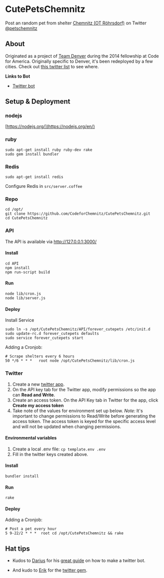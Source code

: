 # CutePetsChemnitz

Post an random pet from shelter [Chemnitz (OT Röhrsdorf)](http://www.tierfreunde-helfen.de/) on Twitter [@petschemnitz](https://twitter.com/petschemnitz)

## About

Originated as a project of [Team Denver](http://codeforamerica.org/cities/denver/) during the 2014 fellowship at Code for America.
Originally specific to Denver, it's been redeployed by a few cities. Check out [this twitter list](https://twitter.com/drewSaysGoVeg/cutepetseverywhere/members) to see where.


**Links to Bot**

* [Twitter bot](https://twitter.com/petschemnitz)

## Setup & Deployment

### nodejs

[https://nodejs.org/](https://nodejs.org/en/)

### ruby
```
sudo apt-get install ruby ruby-dev rake
sudo gem install bundler
```

### Redis
```
sudo apt-get install redis
```

Configure Redis in `src/server.coffee`

### Repo
```
cd /opt/
git clone https://github.com/CodeforChemnitz/CutePetsChemnitz.git
cd CutePetsChemnitz
```

### API

The API is available via http://127.0.0.1:3000/

#### Install
```
cd API
npm install
npm run-script build
```

#### Run
```
node lib/cron.js
node lib/server.js
```


#### Deploy
Install Service
```
sudo ln -s /opt/CutePetsChemnitz/API/forever_cutepets /etc/init.d
sudo update-rc.d forever_cutepets defaults
sudo service forever_cutepets start
```

Adding a Cronjob:
```
# Scrape shelters every 6 hours
50 */6 * * *   root node /opt/CutePetsChemnitz/lib/cron.js
```


### Twitter
1. Create a new [twitter app](https://apps.twitter.com/).
1. On the API key tab for the Twitter app, modify permissions so the app can **Read and Write**.
1. Create an access token. On the API Key tab in Twitter for the app, click **Create my access token**
1. Take note of the values for environment set up below.
*Note:* It's important to change permissions to Read/Write before generating the access token. The access token is keyed for the specific access level and will not be updated when changing permissions.

#### Environmental variables
1. Create a local .env file: `cp template.env .env`
1. Fill in the twitter keys created above.

#### Install
```
bundler install
```

#### Run
```
rake
```

#### Deploy
Adding a Cronjob:
```
# Post a pet every hour
5 9-22/2 * * *  root cd /opt/CutePetsChemnitz && rake
```



## Hat tips

* Kudos to [Darius](https://github.com/dariusk) for his [great guide](http://tinysubversions.com/2013/09/how-to-make-a-twitter-bot/) on how to make a twitter bot.

* And kudo to [Erik](https://github.com/sferik/) for the [twitter gem](https://github.com/sferik/twitter).
